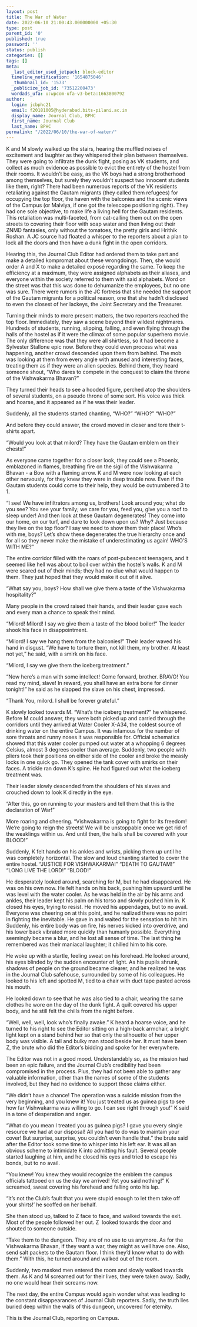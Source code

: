 ```yaml
---
layout: post
title: The War of Water
date: 2022-06-10 21:00:43.000000000 +05:30
type: post
parent_id: '0'
published: true
password: ''
status: publish
categories: []
tags: []
meta:
  _last_editor_used_jetpack: block-editor
  timeline_notification: '1654875046'
  _thumbnail_id: '1573'
  _publicize_job_id: '73512200473'
  wordads_ufa: u:wpcom-ufa-v3-beta:1663800792
author:
  login: jcbphc21
  email: f20181005@hyderabad.bits-pilani.ac.in
  display_name: Journal Club, BPHC
  first_name: Journal Club
  last_name: BPHC
permalink: "/2022/06/10/the-war-of-water/"
---
```

<p><!-- wp:paragraph --></p>
<p>K and M slowly walked up the stairs, hearing the muffled noises of excitement and laughter as they whispered their plan between themselves. They were going to infiltrate the dunk fight, posing as VK students, and collect as much evidence as possible to evict the entirety of the hostel from their rooms. It wouldn’t be easy, as the VK boys had a strong brotherhood among themselves, but surely they wouldn’t suspect two innocent students like them, right? There had been numerous reports of the VK residents retaliating against the Gautam migrants (they called them refugees) for occupying the top floor, the haven with the balconies and the scenic views of the Campus (or Malviya, if one got the telescope positioning right). They had one sole objective, to make life a living hell for the Gautam residents. This retaliation was multi-faceted, from cat-calling them out on the open streets to covering their floor with soap water and then living out their ZNMD fantasies, only without the tomatoes, the pretty girls and Hrithik Roshan. A JC source had floated a whisper to the reporters about a plan to lock all the doors and then have a dunk fight in the open corridors.</p>
<p><!-- /wp:paragraph --></p>
<p><!-- wp:paragraph --></p>
<p>Hearing this, the Journal Club Editor had ordered them to take part and make a detailed kompromat about these wrongdoings. Then, she would order A and X to make a detailed exposé regarding the same. To keep the efficiency at a maximum, they were assigned alphabets as their aliases, and everyone within the society referred to them with said alphabets. Word on the street was that this was done to dehumanize the employees, but no one was sure. There were rumors in the JC fortress that she needed the support of the Gautam migrants for a political reason, one that she hadn’t disclosed to even the closest of her lackeys, the Joint Secretary and the Treasurer.</p>
<p><!-- /wp:paragraph --></p>
<p><!-- wp:paragraph --></p>
<p>Turning their minds to more present matters, the two reporters reached the top floor. Immediately, they saw a scene beyond their wildest nightmares. Hundreds of students, running, slipping, falling, and even flying through the halls of the hostel as if it were the climax of some popular superhero movie. The only difference was that they were all shirtless, so it had become a Sylvester Stallone epic now. Before they could even process what was happening, another crowd descended upon them from behind. The mob was looking at them from every angle with amused and interesting faces, treating them as if they were an alien species. Behind them, they heard someone shout, “Who dares to compete in the conquest to claim the throne of the Vishwakarma Bhavan?”</p>
<p><!-- /wp:paragraph --></p>
<p><!-- wp:paragraph --></p>
<p>They turned their heads to see a hooded figure, perched atop the shoulders of several students, on a pseudo throne of some sort. His voice was thick and hoarse, and it appeared as if he was their leader.</p>
<p><!-- /wp:paragraph --></p>
<p><!-- wp:paragraph --></p>
<p>Suddenly, all the students started chanting, “WHO?” “WHO?” “WHO?”</p>
<p><!-- /wp:paragraph --></p>
<p><!-- wp:paragraph --></p>
<p>And before they could answer, the crowd moved in closer and tore their t-shirts apart.&nbsp;&nbsp;</p>
<p><!-- /wp:paragraph --></p>
<p><!-- wp:paragraph --></p>
<p>“Would you look at that milord? They have the Gautam emblem on their chests!”</p>
<p><!-- /wp:paragraph --></p>
<p><!-- wp:paragraph --></p>
<p>As everyone came together for a closer look, they could see a Phoenix, emblazoned in flames, breathing fire on the sigil of the Vishwakarma Bhavan - a Bow with a flaming arrow. K and M were now looking at each other nervously, for they knew they were in deep trouble now. Even if the Gautam students could come to their help, they would be outnumbered 3 to 1.</p>
<p><!-- /wp:paragraph --></p>
<p><!-- wp:paragraph --></p>
<p>“I see! We have infiltrators among us, brothers! Look around you; what do you see? You see your family; we care for you, feed you, give you a roof to sleep under! And then look at these Gautam degenerates! They come into our home, on our turf, and dare to look down upon us? Why? Just because they live on the top floor? I say we need to show them their place! Who’s with me, boys? Let’s show these degenerates the true hierarchy once and for all so they never make the mistake of underestimating us again! WHO’S WITH ME?”</p>
<p><!-- /wp:paragraph --></p>
<p><!-- wp:paragraph --></p>
<p>The entire corridor filled with the roars of post-pubescent teenagers, and it seemed like hell was about to boil over within the hostel’s walls. K and M were scared out of their minds; they had no clue what would happen to them. They just hoped that they would make it out of it alive.</p>
<p><!-- /wp:paragraph --></p>
<p><!-- wp:paragraph --></p>
<p>“What say you, boys? How shall we give them a taste of the Vishwakarma hospitality?”</p>
<p><!-- /wp:paragraph --></p>
<p><!-- wp:paragraph --></p>
<p>Many people in the crowd raised their hands, and their leader gave each and every man a chance to speak their mind.</p>
<p><!-- /wp:paragraph --></p>
<p><!-- wp:paragraph --></p>
<p>“Milord! Milord! I say we give them a taste of the blood boiler!” The leader shook his face in disappointment.</p>
<p><!-- /wp:paragraph --></p>
<p><!-- wp:paragraph --></p>
<p>“Milord! I say we hang them from the balconies!” Their leader waved his hand in disgust. “We have to torture them, not kill them, my brother. At least not yet,” he said, with a smirk on his face.</p>
<p><!-- /wp:paragraph --></p>
<p><!-- wp:paragraph --></p>
<p>“Milord, I say we give them the iceberg treatment.”</p>
<p><!-- /wp:paragraph --></p>
<p><!-- wp:paragraph --></p>
<p>“Now here’s a man with some intellect! Come forward, brother. BRAVO! You read my mind, slave! In reward, you shall have an extra bone for dinner tonight!” he said as he slapped the slave on his chest, impressed.</p>
<p><!-- /wp:paragraph --></p>
<p><!-- wp:paragraph --></p>
<p>“Thank You, milord. I shall be forever grateful.”</p>
<p><!-- /wp:paragraph --></p>
<p><!-- wp:paragraph --></p>
<p>K slowly looked towards M. “What’s the iceberg treatment?” he whispered. Before M could answer, they were both picked up and carried through the corridors until they arrived at Water Cooler X-A34, the coldest source of drinking water on the entire Campus. It was infamous for the number of sore throats and runny noses it was responsible for. Official schematics showed that this water cooler pumped out water at a whopping 6 degrees Celsius, almost 3 degrees cooler than average. Suddenly, two people with pliers took their positions on either side of the cooler and broke the measly locks in one quick go. They opened the tank cover with smirks on their faces. A trickle ran down K’s spine. He had figured out what the iceberg treatment was.</p>
<p><!-- /wp:paragraph --></p>
<p><!-- wp:paragraph --></p>
<p>Their leader slowly descended from the shoulders of his slaves and crouched down to look K directly in the eye.</p>
<p><!-- /wp:paragraph --></p>
<p><!-- wp:paragraph --></p>
<p>“After this, go on running to your masters and tell them that this is the declaration of War!”</p>
<p><!-- /wp:paragraph --></p>
<p><!-- wp:paragraph --></p>
<p>More roaring and cheering. “Vishwakarma is going to fight for its freedom! We’re going to reign the streets! We will be unstoppable once we get rid of the weaklings within us. And until then, the halls shall be covered with your BLOOD!”</p>
<p><!-- /wp:paragraph --></p>
<p><!-- wp:paragraph --></p>
<p>Suddenly, K felt hands on his ankles and wrists, picking them up until he was completely horizontal. The slow and loud chanting started to cover the entire hostel. “JUSTICE FOR VISHWAKARMA!” “DEATH TO GAUTAM!” “LONG LIVE THE LORD!” “BLOOD!”</p>
<p><!-- /wp:paragraph --></p>
<p><!-- wp:paragraph --></p>
<p>He desperately looked around, searching for M, but he had disappeared. He was on his own now. He felt hands on his back, pushing him upward until he was level with the water cooler. As he was held in the air by his arms and ankles, their leader kept his palm on his torso and slowly pushed him in. K closed his eyes, trying to resist. He moved his appendages, but to no avail. Everyone was cheering on at this point, and he realized there was no point in fighting the inevitable. He gave in and waited for the sensation to hit him. Suddenly, his entire body was on fire, his nerves kicked into overdrive, and his lower back vibrated more quickly than humanly possible. Everything seemingly became a blur, and he lost all sense of time. The last thing he remembered was their maniacal laughter; it chilled him to his core.</p>
<p><!-- /wp:paragraph --></p>
<p><!-- wp:paragraph --></p>
<p>He woke up with a startle, feeling sweat on his forehead. He looked around, his eyes blinded by the sudden encounter of light. As his pupils shrunk, shadows of people on the ground became clearer, and he realized he was in the Journal Club safehouse, surrounded by some of his colleagues. He looked to his left and spotted M, tied to a chair with duct tape pasted across his mouth.</p>
<p><!-- /wp:paragraph --></p>
<p><!-- wp:paragraph --></p>
<p>He looked down to see that he was also tied to a chair, wearing the same clothes he wore on the day of the dunk fight. A quilt covered his upper body, and he still felt the chills from the night before.</p>
<p><!-- /wp:paragraph --></p>
<p><!-- wp:paragraph --></p>
<p>“Well, well, well, look who’s finally awake.” K heard a hoarse voice, and he turned to his right to see the Editor sitting on a high-back armchair, a bright light kept on a stand behind her so that only the silhouette of her upper body was visible. A tall and bulky man stood beside her. It must have been Z, the brute who did the Editor’s bidding and spoke for her everywhere.</p>
<p><!-- /wp:paragraph --></p>
<p><!-- wp:paragraph --></p>
<p>The Editor was not in a good mood. Understandably so, as the mission had been an epic failure, and the Journal Club’s credibility had been compromised in the process. Plus, they had not been able to gather any valuable information, other than the names of some of the students involved, but they had no evidence to support those claims either.</p>
<p><!-- /wp:paragraph --></p>
<p><!-- wp:paragraph --></p>
<p>“We didn’t have a chance! The operation was a suicide mission from the very beginning, and you knew it! You just treated us as guinea pigs to see how far Vishwakarma was willing to go. I can see right through you!” K said in a tone of desperation and anger.</p>
<p><!-- /wp:paragraph --></p>
<p><!-- wp:paragraph --></p>
<p>“What do you mean I treated you as guinea pigs? I gave you every single resource we had at our disposal! All you had to do was to maintain your cover! But surprise, surprise, you couldn’t even handle that.” the brute said after the Editor took some time to whisper into his left ear. It was all an obvious scheme to intimidate K into admitting his fault. Several people started laughing at him, and he closed his eyes and tried to escape his bonds, but to no avail.</p>
<p><!-- /wp:paragraph --></p>
<p><!-- wp:paragraph --></p>
<p>“You knew! You knew they would recognize the emblem the campus officials tattooed on us the day we arrived! Yet you said nothing!” K screamed, sweat covering his forehead and falling onto his lap.</p>
<p><!-- /wp:paragraph --></p>
<p><!-- wp:paragraph --></p>
<p>“It’s not the Club’s fault that you were stupid enough to let them take off your shirts!’ he scoffed on her behalf.</p>
<p><!-- /wp:paragraph --></p>
<p><!-- wp:paragraph --></p>
<p>She then stood up, talked to Z face to face, and walked towards the exit. Most of the people followed her out. Z&nbsp; looked towards the door and shouted to someone outside.</p>
<p><!-- /wp:paragraph --></p>
<p><!-- wp:paragraph --></p>
<p>“Take them to the dungeon. They are of no use to us anymore. As for the Vishwakarma Bhavan, if they want a war, they might as well have one. Also, send salt packets to the Gautam floor. I think they’d know what to do with them.” With this, he turned around and walked out of the room.</p>
<p><!-- /wp:paragraph --></p>
<p><!-- wp:paragraph --></p>
<p>Suddenly, two masked men entered the room and slowly walked towards them. As K and M screamed out for their lives, they were taken away. Sadly, no one would hear their screams now.</p>
<p><!-- /wp:paragraph --></p>
<p><!-- wp:paragraph --></p>
<p>The next day, the entire Campus would again wonder what was leading to the constant disappearances of Journal Club reporters. Sadly, the truth lies buried deep within the walls of this dungeon, uncovered for eternity.</p>
<p><!-- /wp:paragraph --></p>
<p><!-- wp:paragraph --></p>
<p>This is the Journal Club, reporting on Campus.</p>
<p><!-- /wp:paragraph --></p>
